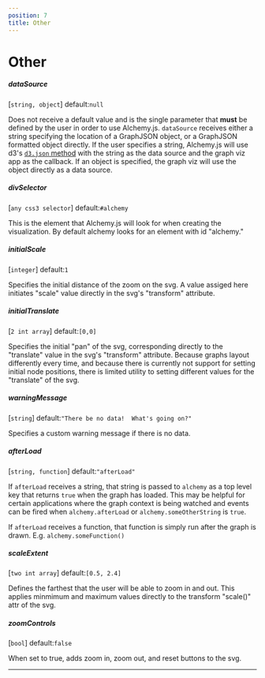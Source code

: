 ```yaml
---
position: 7
title: Other
---
```


# Other

<p></p>

##### dataSource

[`string, object`] default:`null`  

Does not receive a default value and is the single parameter that **must** be defined by the user in order to use Alchemy.js.  `dataSource` receives either a string specifying the location of a GraphJSON object, or a GraphJSON formatted object directly.  If the user specifies a string, Alchemy.js will use d3's [`d3.json` method](https://github.com/mbostock/d3/wiki/Requests#d3_json) with the string as the data source and the graph viz app as the callback.  If an object is specified, the graph viz will use the object directly as a data source.

##### divSelector

[`any css3 selector`] default:`#alchemy`  

This is the element that Alchemy.js will look for when creating the visualization.  By default alchemy looks for an element with id "alchemy."


##### initialScale

[`integer`] default:`1`

Specifies the initial distance of the zoom on the svg.  A value assiged here initiates "scale" value directly in the svg's "transform" attribute.

##### initialTranslate 

[`2 int array`] default:`[0,0]`

Specifies the initial "pan" of the svg, corresponding directly to the "translate" value in the svg's "transform" attribute.  Because graphs layout differently every time, and because there is currently not support for setting initial node positions, there is limited utility to setting different values for the "translate" of the svg.

##### warningMessage 

[`string`] default:`"There be no data!  What's going on?"` 

Specifies a custom warning message if there is no data.

##### afterLoad 

[`string, function`] default:`"afterLoad"` 

If `afterLoad` receives a string, that string is passed to `alchemy` as a top level key that returns `true` when the graph has loaded.  This may be helpful for certain applications where the graph context is being watched and events can be fired when `alchemy.afterLoad` or `alchemy.someOtherString` is `true`.

If `afterLoad` receives a function, that function is simply run after the graph is drawn.  E.g. `alchemy.someFunction()`

##### scaleExtent 

[`two int array`] default:`[0.5, 2.4]`

Defines the farthest that the user will be able to zoom in and out.  This applies minmimum and maximum values directly to the transform "scale()" attr of the svg.

##### zoomControls

[`bool`] default:`false` 

When set to true, adds zoom in, zoom out, and reset buttons to the svg.

____
